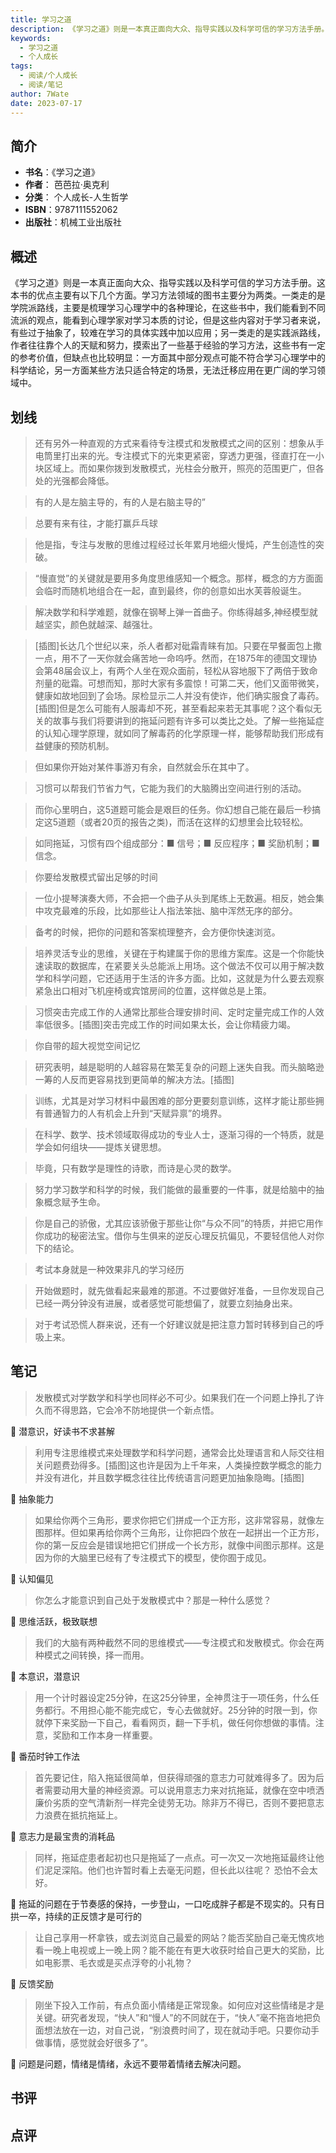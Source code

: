 ```yaml
---
title: 学习之道
description: 《学习之道》则是一本真正面向大众、指导实践以及科学可信的学习方法手册。这本书的优点主要有以下几个方面。学习方法领域的图书主要分为两类。一类走的是学院派路线，主要是梳理学习心理学中的各种理论，在这些书中，我们能看到不同流派的观点，能看到心理学家对学习本质的讨
keywords:
  - 学习之道
  - 个人成长
tags:
  - 阅读/个人成长
  - 阅读/笔记
author: 7Wate
date: 2023-07-17
---
```


## 简介

- **书名**：《学习之道》
- **作者**： 芭芭拉·奥克利
- **分类**： 个人成长-人生哲学
- **ISBN**：9787111552062
- **出版社**：机械工业出版社

## 概述

《学习之道》则是一本真正面向大众、指导实践以及科学可信的学习方法手册。这本书的优点主要有以下几个方面。学习方法领域的图书主要分为两类。一类走的是学院派路线，主要是梳理学习心理学中的各种理论，在这些书中，我们能看到不同流派的观点，能看到心理学家对学习本质的讨论，但是这些内容对于学习者来说，有些过于抽象了，较难在学习的具体实践中加以应用；另一类走的是实践派路线，作者往往靠个人的天赋和努力，摸索出了一些基于经验的学习方法，这些书有一定的参考价值，但缺点也比较明显：一方面其中部分观点可能不符合学习心理学中的科学结论，另一方面某些方法只适合特定的场景，无法迁移应用在更广阔的学习领域中。

## 划线 
 

> 还有另外一种直观的方式来看待专注模式和发散模式之间的区别：想象从手电筒里打出来的光。专注模式下的光束更紧密，穿透力更强，径直打在一小块区域上。而如果你拨到发散模式，光柱会分散开，照亮的范围更广，但各处的光强都会降低。 

> 有的人是左脑主导的，有的人是右脑主导的” 

> 总要有来有往，才能打赢乒乓球 

> 他是指，专注与发散的思维过程经过长年累月地细火慢炖，产生创造性的突破。 

> “慢直觉”的关键就是要用多角度思维感知一个概念。那样，概念的方方面面会临时而随机地组合在一起，直到最终，你的创意如出水芙蓉般诞生。 

> 解决数学和科学难题，就像在钢琴上弹一首曲子。你练得越多,神经模型就越坚实，颜色就越深、越强壮。 

> [插图]长达几个世纪以来，杀人者都对砒霜青睐有加。只要在早餐面包上撒一点，用不了一天你就会痛苦地一命呜呼。然而，在1875年的德国文理协会第48届会议上，有两个人坐在观众面前，轻松从容地服下了两倍于致命剂量的砒霜。可想而知，那时大家有多震惊！可第二天，他们又面带微笑，健康如故地回到了会场。尿检显示二人并没有使诈，他们确实服食了毒药。[插图]但是怎么可能有人服毒却不死，甚至看起来若无其事呢？这个看似无关的故事与我们将要讲到的拖延问题有许多可以类比之处。了解一些拖延症的认知心理学原理，就如同了解毒药的化学原理一样，能够帮助我们形成有益健康的预防机制。 

> 但如果你开始对某件事游刃有余，自然就会乐在其中了。 

> 习惯可以帮我们节省力气，它能为我们的大脑腾出空间进行别的活动。 

> 而你心里明白，这5道题可能会是艰巨的任务。你幻想自己能在最后一秒搞定这5道题（或者20页的报告之类)，而活在这样的幻想里会比较轻松。 

> 如同拖延，习惯有四个组成部分：■ 信号；■ 反应程序；■ 奖励机制；■ 信念。 

> 你要给发散模式留出足够的时间 

> 一位小提琴演奏大师，不会把一个曲子从头到尾练上无数遍。相反，她会集中攻克最难的乐段，比如那些让人指法笨拙、脑中浑然无序的部分。 

> 备考的时候，把你的问题和答案梳理整齐，会方便你快速浏览。 

> 培养灵活专业的思维，关键在于构建属于你的思维方案库。这是一个你能快速读取的数据库，在紧要关头总能派上用场。这个做法不仅可以用于解决数学和科学问题，它还适用于生活的许多方面。比如，这就是为什么要去观察紧急出口相对飞机座椅或宾馆房间的位置，这样做总是上策。 

> 习惯突击完成工作的人通常比那些合理安排时间、定时定量完成工作的人效率低很多。[插图]突击完成工作的时间如果太长，会让你精疲力竭。 

> 你自带的超大视觉空间记忆 

> 研究表明，越是聪明的人越容易在繁芜复杂的问题上迷失自我。而头脑略逊一筹的人反而更容易找到更简单的解决方法。[插图] 

> 训练，尤其是对学习材料中最困难的部分更要刻意训练，这样才能让那些拥有普通智力的人有机会上升到“天赋异禀”的境界。 

> 在科学、数学、技术领域取得成功的专业人士，逐渐习得的一个特质，就是学会如何组块——提炼关键思想。 

> 毕竟，只有数学是理性的诗歌，而诗是心灵的数学。 

> 努力学习数学和科学的时候，我们能做的最重要的一件事，就是给脑中的抽象概念赋予生命。 

> 你是自己的骄傲，尤其应该骄傲于那些让你“与众不同”的特质，并把它用作你成功的秘密法宝。借你与生俱来的逆反心理反抗偏见，不要轻信他人对你下的结论。 

> 考试本身就是一种效果非凡的学习经历 

> 开始做题时，就先做看起来最难的那道。不过要做好准备，一旦你发现自己已经一两分钟没有进展，或者感觉可能想偏了，就要立刻抽身出来。 

> 对于考试恐慌人群来说，还有一个好建议就是把注意力暂时转移到自己的呼吸上来。

## 笔记


> 发散模式对学数学和科学也同样必不可少。如果我们在一个问题上挣扎了许久而不得思路，它会冷不防地提供一个新点悟。

💭 潜意识，好读书不求甚解

> 利用专注思维模式来处理数学和科学问题，通常会比处理语言和人际交往相关问题费劲得多。[插图]这也许是因为上千年来，人类操控数学概念的能力并没有进化，并且数学概念往往比传统语言问题更加抽象隐晦。[插图]

💭 抽象能力

> 如果给你两个三角形，要求你把它们拼成一个正方形，这非常容易，就像左图那样。但如果再给你两个三角形，让你把四个放在一起拼出一个正方形，你的第一反应会是错误地把它们拼成一个长方形，就像中间图示那样。这是因为你的大脑里已经有了专注模式下的模型，使你囿于成见。

💭 认知偏见

> 你怎么才能意识到自己处于发散模式中？那是一种什么感觉？

💭 思维活跃，极致联想

> 我们的大脑有两种截然不同的思维模式——专注模式和发散模式。你会在两种模式之间转换，择一而用。

💭 本意识，潜意识

> 用一个计时器设定25分钟，在这25分钟里，全神贯注于一项任务，什么任务都行。不用担心能不能完成它，专心去做就好。25分钟的时限一到，你就停下来奖励一下自己，看看网页，翻一下手机，做任何你想做的事情。注意，奖励和工作本身一样重要。

💭 番茄时钟工作法

> 首先要记住，陷入拖延很简单，但获得顽强的意志力可就难得多了。因为后者需要动用大量的神经资源。可以说用意志力来对抗拖延，就像在空中喷洒廉价劣质的空气清新剂一样完全徒劳无功。除非万不得已，否则不要把意志力浪费在抵抗拖延上。

💭 意志力是最宝贵的消耗品

> 同样，拖延症患者起初也只是拖延了一点点。可一次又一次地拖延最终让他们泥足深陷。他们也许暂时看上去毫无问题，但长此以往呢？
恐怕不会太好。

💭 拖延的问题在于节奏感的保持，一步登山，一口吃成胖子都是不现实的。只有日拱一卒，持续的正反馈才是可行的

> 让自己享用一杯拿铁，或去浏览自己最爱的网站？能否奖励自己毫无愧疚地看一晚上电视或上一晚上网？能不能在有更大收获时给自己更大的奖励，比如电影票、毛衣或是买点浮夸的小礼物？

💭 反馈奖励

> 刚坐下投入工作前，有点负面小情绪是正常现象。如何应对这些情绪是才是关键。研究者发现，“快人”和“慢人”的不同就在于，“快人”毫不拖沓地把负面想法放在一边，对自己说，“别浪费时间了，现在就动手吧。只要你动手做事情，感觉就会好很多了”。

💭 问题是问题，情绪是情绪，永远不要带着情绪去解决问题。

## 书评


## 点评
